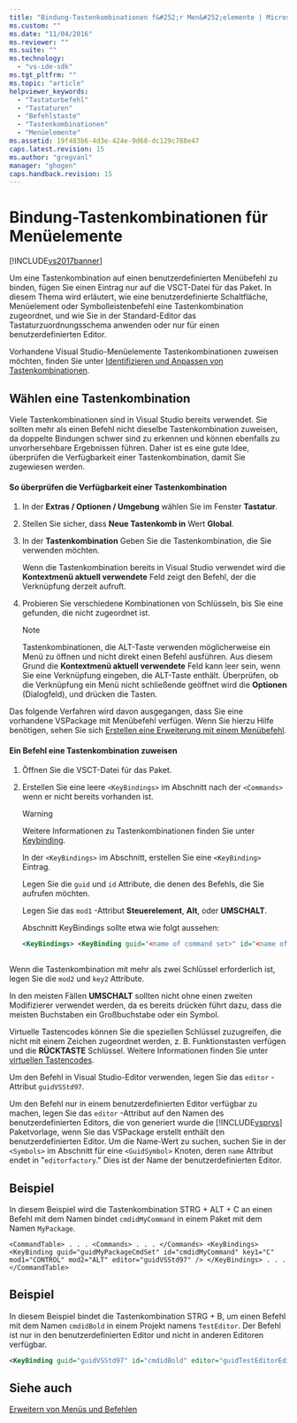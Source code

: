 ```yaml
---
title: "Bindung-Tastenkombinationen f&#252;r Men&#252;elemente | Microsoft Docs"
ms.custom: ""
ms.date: "11/04/2016"
ms.reviewer: ""
ms.suite: ""
ms.technology: 
  - "vs-ide-sdk"
ms.tgt_pltfrm: ""
ms.topic: "article"
helpviewer_keywords: 
  - "Tastaturbefehl"
  - "Tastaturen"
  - "Befehlstaste"
  - "Tastenkombinationen"
  - "Menüelemente"
ms.assetid: 19f483b6-4d3e-424e-9d68-dc129c788e47
caps.latest.revision: 15
ms.author: "gregvanl"
manager: "ghogen"
caps.handback.revision: 15
---
```

# Bindung-Tastenkombinationen f&#252;r Men&#252;elemente
[!INCLUDE[vs2017banner](../code-quality/includes/vs2017banner.md)]

Um eine Tastenkombination auf einen benutzerdefinierten Menübefehl zu binden, fügen Sie einen Eintrag nur auf die VSCT\-Datei für das Paket. In diesem Thema wird erläutert, wie eine benutzerdefinierte Schaltfläche, Menüelement oder Symbolleistenbefehl eine Tastenkombination zugeordnet, und wie Sie in der Standard\-Editor das Tastaturzuordnungsschema anwenden oder nur für einen benutzerdefinierten Editor.  
  
 Vorhandene Visual Studio\-Menüelemente Tastenkombinationen zuweisen möchten, finden Sie unter [Identifizieren und Anpassen von Tastenkombinationen](../ide/identifying-and-customizing-keyboard-shortcuts-in-visual-studio.md).  
  
## Wählen eine Tastenkombination  
 Viele Tastenkombinationen sind in Visual Studio bereits verwendet. Sie sollten mehr als einen Befehl nicht dieselbe Tastenkombination zuweisen, da doppelte Bindungen schwer sind zu erkennen und können ebenfalls zu unvorhersehbare Ergebnissen führen. Daher ist es eine gute Idee, überprüfen die Verfügbarkeit einer Tastenkombination, damit Sie zugewiesen werden.  
  
#### So überprüfen die Verfügbarkeit einer Tastenkombination  
  
1.  In der **Extras \/ Optionen \/ Umgebung** wählen Sie im Fenster **Tastatur**.  
  
2.  Stellen Sie sicher, dass **Neue Tastenkomb in** Wert **Global**.  
  
3.  In der **Tastenkombination** Geben Sie die Tastenkombination, die Sie verwenden möchten.  
  
     Wenn die Tastenkombination bereits in Visual Studio verwendet wird die **Kontextmenü aktuell verwendete** Feld zeigt den Befehl, der die Verknüpfung derzeit aufruft.  
  
4.  Probieren Sie verschiedene Kombinationen von Schlüsseln, bis Sie eine gefunden, die nicht zugeordnet ist.  
  
    > [!NOTE]
    >  Tastenkombinationen, die ALT\-Taste verwenden möglicherweise ein Menü zu öffnen und nicht direkt einen Befehl ausführen. Aus diesem Grund die **Kontextmenü aktuell verwendete** Feld kann leer sein, wenn Sie eine Verknüpfung eingeben, die ALT\-Taste enthält. Überprüfen, ob die Verknüpfung ein Menü nicht schließende geöffnet wird die **Optionen** \(Dialogfeld\), und drücken die Tasten.  
  
 Das folgende Verfahren wird davon ausgegangen, dass Sie eine vorhandene VSPackage mit Menübefehl verfügen. Wenn Sie hierzu Hilfe benötigen, sehen Sie sich [Erstellen eine Erweiterung mit einem Menübefehl](../extensibility/creating-an-extension-with-a-menu-command.md).  
  
#### Ein Befehl eine Tastenkombination zuweisen  
  
1.  Öffnen Sie die VSCT\-Datei für das Paket.  
  
2.  Erstellen Sie eine leere `<KeyBindings>` im Abschnitt nach der `<Commands>` wenn er nicht bereits vorhanden ist.  
  
    > [!WARNING]
    >  Weitere Informationen zu Tastenkombinationen finden Sie unter [Keybinding](../extensibility/keybinding-element.md).  
  
     In der `<KeyBindings>` im Abschnitt, erstellen Sie eine `<KeyBinding>` Eintrag.  
  
     Legen Sie die `guid`  und  `id` Attribute, die denen des Befehls, die Sie aufrufen möchten.  
  
     Legen Sie das `mod1` \-Attribut **Steuerelement**, **Alt**, oder **UMSCHALT**.  
  
     Abschnitt KeyBindings sollte etwa wie folgt aussehen:  
  
    ```xml  
    <KeyBindings> <KeyBinding guid="<name of command set>" id="<name of command id>" editor="guidVSStd97" key1="1" mod1="CONTROL"/> </KeyBindings>  
  
    ```  
  
 Wenn die Tastenkombination mit mehr als zwei Schlüssel erforderlich ist, legen Sie die `mod2` und `key2` Attribute.  
  
 In den meisten Fällen **UMSCHALT** sollten nicht ohne einen zweiten Modifizierer verwendet werden, da es bereits drücken führt dazu, dass die meisten Buchstaben ein Großbuchstabe oder ein Symbol.  
  
 Virtuelle Tastencodes können Sie die speziellen Schlüssel zuzugreifen, die nicht mit einem Zeichen zugeordnet werden, z. B. Funktionstasten verfügen und die **RÜCKTASTE** Schlüssel. Weitere Informationen finden Sie unter [virtuellen Tastencodes](http://go.microsoft.com/fwlink/?LinkID=105932).  
  
 Um den Befehl in Visual Studio\-Editor verwenden, legen Sie das `editor` \-Attribut `guidVSStd97`.  
  
 Um den Befehl nur in einem benutzerdefinierten Editor verfügbar zu machen, legen Sie das `editor` \-Attribut auf den Namen des benutzerdefinierten Editors, die von generiert wurde die [!INCLUDE[vsprvs](../code-quality/includes/vsprvs_md.md)] Paketvorlage, wenn Sie das VSPackage erstellt enthält den benutzerdefinierten Editor. Um die Name\-Wert zu suchen, suchen Sie in der `<Symbols>` im Abschnitt für eine `<GuidSymbol>` Knoten, deren `name` Attribut endet in "`editorfactory`." Dies ist der Name der benutzerdefinierten Editor.  
  
## Beispiel  
 In diesem Beispiel wird die Tastenkombination STRG \+ ALT \+ C an einen Befehl mit dem Namen bindet `cmdidMyCommand` in einem Paket mit dem Namen `MyPackage`.  
  
```  
<CommandTable> . . . <Commands> . . . </Commands> <KeyBindings> <KeyBinding guid="guidMyPackageCmdSet" id="cmdidMyCommand" key1="C" mod1="CONTROL" mod2="ALT" editor="guidVSStd97" /> </KeyBindings> . . . </CommandTable>  
```  
  
## Beispiel  
 In diesem Beispiel bindet die Tastenkombination STRG \+ B, um einen Befehl mit dem Namen `cmdidBold` in einem Projekt namens `TestEditor`. Der Befehl ist nur in den benutzerdefinierten Editor und nicht in anderen Editoren verfügbar.  
  
```xml  
<KeyBinding guid="guidVSStd97" id="cmdidBold" editor="guidTestEditorEditorFactory" key1="B" mod1="Control" />  
```  
  
## Siehe auch  
 [Erweitern von Menüs und Befehlen](../extensibility/extending-menus-and-commands.md)